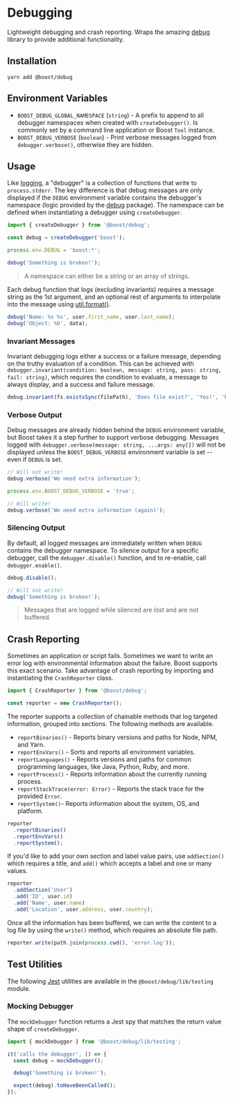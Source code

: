 # Debugging

Lightweight debugging and crash reporting. Wraps the amazing
[debug](https://www.npmjs.com/package/debug) library to provide additional functionality.

## Installation

```
yarn add @boost/debug
```

## Environment Variables

- `BOOST_DEBUG_GLOBAL_NAMESPACE` (`string`) - A prefix to append to all debugger namespaces when
  created with `createDebugger()`. Is commonly set by a command line application or Boost `Tool`
  instance.
- `BOOST_DEBUG_VERBOSE` (`boolean`) - Print verbose messages logged from `debugger.verbose()`,
  otherwise they are hidden.

## Usage

Like [logging](./log.md), a "debugger" is a collection of functions that write to `process.stderr`.
The key difference is that debug messages are only displayed if the `DEBUG` environment variable
contains the debugger's namespace (logic provided by the
[debug](https://www.npmjs.com/package/debug) package). The namespace can be defined when
instantiating a debugger using `createDebugger`.

```ts
import { createDebugger } from '@boost/debug';

const debug = createDebugger('boost');

process.env.DEBUG = 'boost:*';

debug('Something is broken!');
```

> A namespace can either be a string or an array of strings.

Each debug function that logs (excluding invariants) requires a message string as the 1st argument,
and an optional rest of arguments to interpolate into the message using
[util.format()](https://nodejs.org/api/util.html#util_util_format_format_args).

```ts
debug('Name: %s %s', user.first_name, user.last_name);
debug('Object: %O', data);
```

### Invariant Messages

Invariant debugging logs either a success or a failure message, depending on the truthy evaluation
of a condition. This can be achieved with
`debugger.invariant(condition: boolean, message: string, pass: string, fail: string)`, which
requires the condition to evaluate, a message to always display, and a success and failure message.

```ts
debug.invariant(fs.existsSync(filePath), 'Does file exist?', 'Yes!', 'No');
```

### Verbose Output

Debug messages are already hidden behind the `DEBUG` environment variable, but Boost takes it a step
further to support verbose debugging. Messages logged with
`debugger.verbose(message: string, ...args: any[])` will not be displayed unless the
`BOOST_DEBUG_VERBOSE` environment variable is set -- even if `DEBUG` is set.

```ts
// Will not write!
debug.verbose('We need extra information');

process.env.BOOST_DEBUG_VERBOSE = 'true';

// Will write!
debug.verbose('We need extra information (again)');
```

### Silencing Output

By default, all logged messages are immediately written when `DEBUG` contains the debugger
namespace. To silence output for a specific debugger, call the `debugger.disable()` function, and to
re-enable, call `debugger.enable()`.

```ts
debug.disable();

// Will not write!
debug('Something is broken!');
```

> Messages that are logged while silenced are _lost_ and are _not_ buffered.

## Crash Reporting

Sometimes an application or script fails. Sometimes we want to write an error log with environmental
information about the failure. Boost supports this exact scenario. Take advantage of crash reporting
by importing and instantiating the `CrashReporter` class.

```ts
import { CrashReporter } from '@boost/debug';

const reporter = new CrashReporter();
```

The reporter supports a collection of chainable methods that log targeted information, grouped into
sections. The following methods are available.

- `reportBinaries()` - Reports binary versions and paths for Node, NPM, and Yarn.
- `reportEnvVars()` - Sorts and reports all environment variables.
- `reportLanguages()` - Reports versions and paths for common programming languages, like Java,
  Python, Ruby, and more.
- `reportProcess()` - Reports information about the currently running process.
- `reportStackTrace(error: Error)` - Reports the stack trace for the provided `Error`.
- `reportSystem()`- Reports information about the system, OS, and platform.

```ts
reporter
  .reportBinaries()
  .reportEnvVars()
  .reportSystem();
```

If you'd like to add your own section and label value pairs, use `addSection()` which requires a
title, and `add()` which accepts a label and one or many values.

```ts
reporter
  .addSection('User')
  .add('ID', user.id)
  .add('Name', user.name)
  .add('Location', user.address, user.country);
```

Once all the information has been buffered, we can write the content to a log file by using the
`write()` method, which requires an absolute file path.

```ts
reporter.write(path.join(process.cwd(), 'error.log'));
```

## Test Utilities

The following [Jest](https://github.com/facebook/jest) utilities are available in the
`@boost/debug/lib/testing` module.

### Mocking Debugger

The `mockDebugger` function returns a Jest spy that matches the return value shape of
`createDebugger`.

```ts
import { mockDebugger } from '@boost/debug/lib/testing';

it('calls the debugger', () => {
  const debug = mockDebugger();

  debug('Something is broken!');

  expect(debug).toHaveBeenCalled();
});
```

